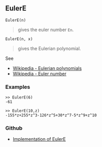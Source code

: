 ## EulerE

```
EulerE(n)
```

> gives the euler number `En`.

```
EulerE(n, x)
```

> gives the Eulerian polynomial.

See
* [Wikipedia - Eulerian polynomials](https://en.wikipedia.org/wiki/Eulerian_number)
* [Wikipedia - Euler number](https://en.wikipedia.org/wiki/Euler_numbers)

### Examples

```
>> EulerE(6)
-61

>> EulerE(10,z)
-155*z+255*z^3-126*z^5+30*z^7-5*z^9+z^10
```
 






### Github

* [Implementation of EulerE](https://github.com/axkr/symja_android_library/blob/master/symja_android_library/matheclipse-core/src/main/java/org/matheclipse/core/builtin/NumberTheory.java#L1884) 
